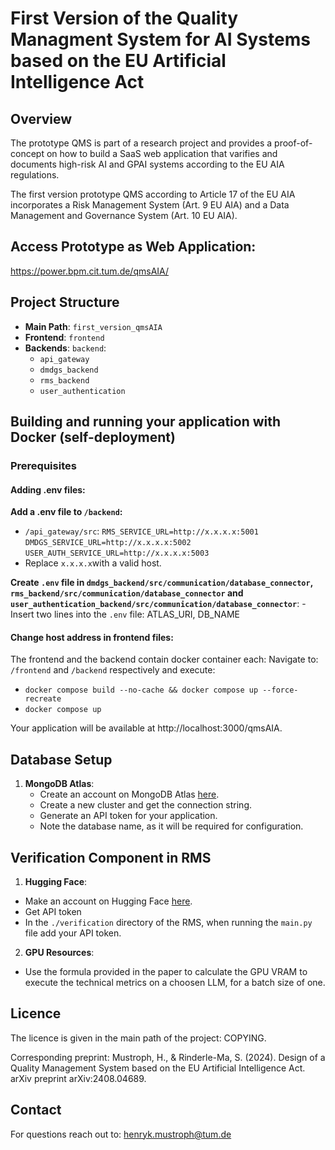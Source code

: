 # First Version of the Quality Managment System for AI Systems based on the EU Artificial Intelligence Act

## Overview

The prototype QMS is part of a research project and provides a proof-of-concept on how to build a SaaS web application that varifies and documents high-risk AI and GPAI systems according to the EU AIA regulations.

The first version prototype QMS according to Article 17 of the EU AIA incorporates a Risk Management System (Art. 9 EU AIA) and a Data Management and Governance System (Art. 10 EU AIA).

## Access Prototype as Web Application:

https://power.bpm.cit.tum.de/qmsAIA/

## Project Structure

- **Main Path**: `first_version_qmsAIA`
- **Frontend**: `frontend`
- **Backends**: `backend`:
  - `api_gateway`
  - `dmdgs_backend`
  - `rms_backend`
  - `user_authentication`

## Building and running your application with Docker (self-deployment)

### Prerequisites

#### Adding .env files:

**Add a .env file to `/backend`:**
  - `/api_gateway/src`: 
    `RMS_SERVICE_URL=http://x.x.x.x:5001`
    `DMDGS_SERVICE_URL=http://x.x.x.x:5002`
    `USER_AUTH_SERVICE_URL=http://x.x.x.x:5003`
  - Replace `x.x.x.x`with a valid host.

**Create `.env` file in  `dmdgs_backend/src/communication/database_connector`, `rms_backend/src/communication/database_connector` and `user_authentication_backend/src/communication/database_connector`**:
    - Insert two lines into the `.env` file: ATLAS_URI, DB_NAME

#### Change host address in frontend files:

The frontend and the backend contain docker container each:
Navigate to: `/frontend` and `/backend` respectively and execute: 
  - `docker compose build --no-cache && docker compose up --force-recreate`
  - `docker compose up`

Your application will be available at http://localhost:3000/qmsAIA.

## Database Setup

1. **MongoDB Atlas**:
   - Create an account on MongoDB Atlas [here](https://www.mongodb.com/cloud/atlas).
   - Create a new cluster and get the connection string.
   - Generate an API token for your application.
   - Note the database name, as it will be required for configuration.

## Verification Component in RMS

1. **Hugging Face**:
  - Make an account on Hugging Face [here](https://huggingface.co/settings/tokens).
  - Get API token
  - In the `./verification` directory of the RMS, when running the `main.py` file add your API token.
2. **GPU Resources**:
  - Use the formula provided in the paper to calculate the GPU VRAM to execute the technical metrics on a choosen LLM, for a batch size of one.
  
## Licence
The licence is given in the main path of the project: COPYING. 

Corresponding preprint:
Mustroph, H., & Rinderle-Ma, S. (2024). Design of a Quality Management System based on the EU Artificial Intelligence Act. arXiv preprint arXiv:2408.04689.

## Contact

For questions reach out to: henryk.mustroph@tum.de